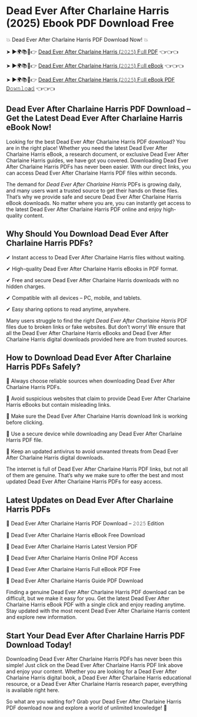 # Dead Ever After Charlaine Harris (2025) Ebook PDF Download Free

💥 Dead Ever After Charlaine Harris PDF Download Now! 💥

➤ ►🌍📚📱👉 [Dead Ever After Charlaine Harris (𝟸𝟶𝟸𝟻) F𝚞ll PDF](https://getpdf.xyz/dead-ever-after-charlaine-harris) 👈👈👈


➤ ►🌍📚📱👉 [Dead Ever After Charlaine Harris (𝟸𝟶𝟸𝟻) F𝚞ll eBook](https://getpdf.xyz/dead-ever-after-charlaine-harris) 👈👈👈


➤ ►🌍📚📱👉 [Dead Ever After Charlaine Harris (𝟸𝟶𝟸𝟻) F𝚞ll eBook PDF D𝚘𝚠𝚗𝚕𝚘a𝚍](https://getpdf.xyz/dead-ever-after-charlaine-harris) 👈👈👈


## Dead Ever After Charlaine Harris PDF Download – Get the Latest Dead Ever After Charlaine Harris eBook Now!

Looking for the best Dead Ever After Charlaine Harris PDF download? You are in the right place! Whether you need the latest Dead Ever After Charlaine Harris eBook, a research document, or exclusive Dead Ever After Charlaine Harris guides, we have got you covered. Downloading Dead Ever After Charlaine Harris PDFs has never been easier. With our direct links, you can access Dead Ever After Charlaine Harris PDF files within seconds.

The demand for *Dead Ever After Charlaine Harris* PDFs is growing daily, and many users want a trusted source to get their hands on these files. That’s why we provide safe and secure Dead Ever After Charlaine Harris eBook downloads. No matter where you are, you can instantly get access to the latest Dead Ever After Charlaine Harris PDF online and enjoy high-quality content.

## Why Should You Download Dead Ever After Charlaine Harris PDFs?

✔ Instant access to Dead Ever After Charlaine Harris files without waiting.

✔ High-quality Dead Ever After Charlaine Harris eBooks in PDF format.

✔ Free and secure Dead Ever After Charlaine Harris downloads with no hidden charges.

✔ Compatible with all devices – PC, mobile, and tablets.

✔ Easy sharing options to read anytime, anywhere.

Many users struggle to find the right *Dead Ever After Charlaine Harris* PDF files due to broken links or fake websites. But don’t worry! We ensure that all the Dead Ever After Charlaine Harris eBooks and Dead Ever After Charlaine Harris digital downloads provided here are from trusted sources.

## How to Download Dead Ever After Charlaine Harris PDFs Safely?

📌 Always choose reliable sources when downloading Dead Ever After Charlaine Harris PDFs.

📌 Avoid suspicious websites that claim to provide Dead Ever After Charlaine Harris eBooks but contain misleading links.

📌 Make sure the Dead Ever After Charlaine Harris download link is working before clicking.

📌 Use a secure device while downloading any Dead Ever After Charlaine Harris PDF file.

📌 Keep an updated antivirus to avoid unwanted threats from Dead Ever After Charlaine Harris digital downloads.

The internet is full of Dead Ever After Charlaine Harris PDF links, but not all of them are genuine. That’s why we make sure to offer the best and most updated Dead Ever After Charlaine Harris PDFs for easy access.

## Latest Updates on Dead Ever After Charlaine Harris PDFs

🔹 Dead Ever After Charlaine Harris PDF Download – 𝟸𝟶𝟸𝟻 Edition

🔹 Dead Ever After Charlaine Harris eBook Free Download

🔹 Dead Ever After Charlaine Harris Latest Version PDF

🔹 Dead Ever After Charlaine Harris Online PDF Access

🔹 Dead Ever After Charlaine Harris Full eBook PDF Free

🔹 Dead Ever After Charlaine Harris Guide PDF Download

Finding a genuine Dead Ever After Charlaine Harris PDF download can be difficult, but we make it easy for you. Get the latest Dead Ever After Charlaine Harris eBook PDF with a single click and enjoy reading anytime. Stay updated with the most recent Dead Ever After Charlaine Harris content and explore new information.

## Start Your Dead Ever After Charlaine Harris PDF Download Today!

Downloading Dead Ever After Charlaine Harris PDFs has never been this simple! Just click on the Dead Ever After Charlaine Harris PDF link above and enjoy your content. Whether you are looking for a Dead Ever After Charlaine Harris digital book, a Dead Ever After Charlaine Harris educational resource, or a Dead Ever After Charlaine Harris research paper, everything is available right here.

So what are you waiting for? Grab your Dead Ever After Charlaine Harris PDF download now and explore a world of unlimited knowledge! 🚀